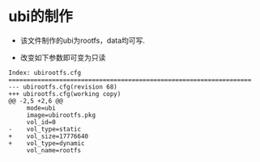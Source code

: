 # ubi的制作


* 该文件制作的ubi为rootfs，data均可写.

* 改变如下参数即可变为只读
```
Index: ubirootfs.cfg
===================================================================
--- ubirootfs.cfg(revision 68)
+++ ubirootfs.cfg(working copy)
@@ -2,5 +2,6 @@
     mode=ubi
     image=ubirootfs.pkg
     vol_id=0
-    vol_type=static
+    vol_size=17776640
+    vol_type=dynamic
     vol_name=rootfs
```
